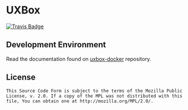 # UXBox #

[![Travis Badge](https://img.shields.io/travis/uxbox/uxbox/master.svg)](https://travis-ci.org/uxbox/uxbox "Travis Badge")


## Development Environment ##

Read the documentation found on [uxbox-docker][1] repository.


## License ##

```
This Source Code Form is subject to the terms of the Mozilla Public
License, v. 2.0. If a copy of the MPL was not distributed with this
file, You can obtain one at http://mozilla.org/MPL/2.0/.
```

[1]: https://github.com/uxbox/uxbox-docker
